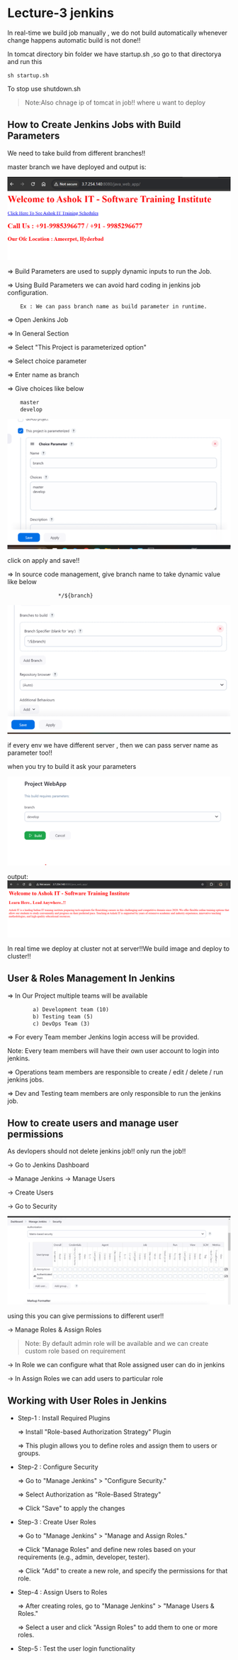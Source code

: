 # Lecture-3 jenkins

In real-time we build job manually , we do not build automatically whenever change happens automatic build is not done!!

In tomcat directory bin folder we have startup.sh ,so go to that directorya and run this

    sh startup.sh

To stop use shutdown.sh



>Note:Also chnage ip of tomcat in job!! where u want to deploy

## How to Create Jenkins Jobs with Build Parameters

We need to take build from different branches!!

master branch we have deployed and output is:

![alt text](image.png)

=> Build Parameters are used to supply dynamic inputs to run the Job. 

=> Using Build Parameters we can avoid hard coding in jenkins job configuration.

		Ex : We can pass branch name as build parameter in runtime.


=> Open Jenkins Job

=> In General Section 

=> Select "This Project is parameterized option"

=> Select choice parameter

=> Enter name as branch

=> Give choices like below

		master
		develop

![alt text](image-1.png)

click on apply and save!!

=> In source code management, give branch name to take dynamic value like below

					*/${branch}

![alt text](image-2.png)

if every env we have different server , then we can pass server name as parameter too!!



when you try to build it ask your parameters

![alt text](image-3.png)

output:
![alt text](image-4.png)

In real time we deploy at cluster not at server!!We build image and deploy to cluster!!


## User & Roles Management In Jenkins

=> In Our Project multiple teams will be available

			a) Development team (10)
			b) Testing team (5)
			c) DevOps Team (3)

=> For every Team member Jenkins login access will be provided.

Note: Every team members will have their own user account to login into jenkins.

=> Operations team members are responsible to create / edit / delete / run jenkins jobs.

=> Dev and Testing team members are only responsible to run the jenkins job.

## How to create users and manage user permissions

As devlopers should not delete jenkins job!! only run the job!!

-> Go to Jenkins Dashboard

-> Manage Jenkins -> Manage Users

-> Create Users

-> Go to Security

![alt text](image-5.png)

using this you can give permissions to different user!!

-> Manage Roles & Assign Roles

>Note: By default admin role will be available and we can create custom role based on requirement

-> In Role we can configure what that Role assigned user can do in jenkins

-> In Assign Roles we can add users to particular role

## Working with User Roles in Jenkins 


-  Step-1 : Install Required Plugins

    => Install "Role-based Authorization Strategy" Plugin

    => This plugin allows you to define roles and assign them to users or groups.


-   Step-2 : Configure Security

    => Go to "Manage Jenkins" > "Configure Security."

    => Select Authorization as "Role-Based Strategy"

    => Click "Save" to apply the changes

- Step-3 :  Create User Roles

    => Go to "Manage Jenkins" > "Manage and Assign Roles."

    => Click "Manage Roles" and define new roles based on your requirements (e.g., admin, developer, tester).

    => Click "Add" to create a new role, and specify the permissions for that role.


- Step-4 : Assign Users to Roles

    => After creating roles, go to "Manage Jenkins" > "Manage Users & Roles."

    => Select a user and click "Assign Roles" to add them to one or more roles.


- Step-5 : Test the user login functionality

















